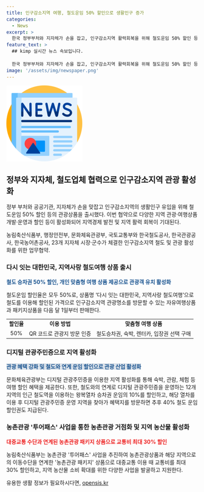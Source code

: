 ```yaml
---
title: 인구감소지역 여행, 철도운임 50% 할인으로 생활인구 증가
categories:
  - News
excerpt: >
  한국 정부부처와 지자체가 손을 잡고, 인구감소지역 활력회복을 위해 철도운임 50% 할인 등 관광상품을 출시한다. 농림축산식품부, 행정안전부, 문화체육관광부, 국토교통부 등과 지자체, 한국철도공사, 한국관광공사, 한국농어촌공사가 업무협약을 체결했으며, 다양한 지역 관광상품과 할인 혜택이 제공된다. 이를 통해 지역경제 발전과 인구감소지역의 활력 회복이 기대된다. 관광주민증을 활용한 철도 연계 혜택 역시 제공되어, 지역 관광 활성화와 농촌관광 거점화를 통한 농촌 방문객 유치가 진행된다.
feature_text: >
  ## kimp 실시간 뉴스 속보입니다.

  한국 정부부처와 지자체가 손을 잡고, 인구감소지역 활력회복을 위해 철도운임 50% 할인 등 관광상품을 출시한다. 농림축산식품부, 행정안전부, 문화체육관광부, 국토교통부 등과 지자체, 한국철도공사, 한국관광공사, 한국농어촌공사가 업무협약을 체결했으며, 다양한 지역 관광상품과 할인 혜택이 제공된다. 이를 통해 지역경제 발전과 인구감소지역의 활력 회복이 기대된다. 관광주민증을 활용한 철도 연계 혜택 역시 제공되어, 지역 관광 활성화와 농촌관광 거점화를 통한 농촌 방문객 유치가 진행된다.
image: '/assets/img/newspaper.png'
---
```


<p><img src="/assets/img/newspaper.png" alt="kimplant 속보" /></p>

<h2 data-ke-size="size26">정부와 지자체, 철도업체 협력으로 인구감소지역 관광 활성화</h2>

<p>정부 부처와 공공기관, 지자체가 손을 맞잡고 인구감소지역의 생활인구 유입을 위해 철도운임 50% 할인 등의 관광상품을 출시했다. 이번 협약으로 다양한 지역 관광·여행상품 개발·운영과 할인 등이 활성화되어 지역경제 발전 및 지역 활력 회복이 기대된다.</p>

<p data-ke-size="size16">농림축산식품부, 행정안전부, 문화체육관광부, 국토교통부와 한국철도공사, 한국관광공사, 한국농어촌공사, 23개 지자체 시장·군수가 체결한 인구감소지역 철도 및 관광 활성화를 위한 업무협약.</p>

<h3 data-ke-size="size24">다시 잇는 대한민국, 지역사랑 철도여행 상품 출시</h3>

<p><b><span style="color: #1a5490;">철도 승차권 50% 할인, 개인 맞춤형 여행 상품 제공으로 관광객 유치 활성화</span></b></p>

<p>철도운임 할인율은 모두 50%로, 상품명 ‘다시 잇는 대한민국, 지역사랑 철도여행’으로 철도를 이용해 할인된 가격으로 인구감소지역 관광명소를 방문할 수 있는 자유여행상품과 패키지상품을 다음 달 1일부터 판매한다.</p>

<table>
  <tr>
    <td style="text-align: center; height: 17px;"><b>할인율</b></td>
    <td style="text-align: center; height: 17px;"><b>이용 방법</b></td>
    <td style="text-align: center; height: 17px;"><b>맞춤형 여행 상품</b></td>
  </tr>
  <tr>
    <td style="text-align: center; height: 17px;">50%</td>
    <td style="text-align: center; height: 17px;">QR 코드로 관광지 방문 인증</td>
    <td style="text-align: center; height: 17px;">철도승차권, 숙박, 렌터카, 입장권 선택 구매</td>
  </tr>
</table>

<h3 data-ke-size="size24">디지털 관광주민증으로 지역 활성화</h3>

<p><b><span style="background-color: #21538527; color: #1a5490;">관광 혜택 강화 및 철도와 연계 운임 할인으로 관광 산업 활성화</span></b></p>

<p>문화체육관광부는 디지털 관광주민증을 이용한 지역 활성화를 통해 숙박, 관람, 체험 등 여행 할인 혜택을 제공한다. 또한, 철도와의 연계로 디지털 관광주민증을 운영하는 12개 지역의 인근 철도역을 이용하는 왕복열차 승차권 운임의 10%를 할인하고, 해당 열차를 이용 후 디지털 관광주민증 운영 지역을 찾아가 혜택지를 방문하면 추후 40% 철도 운임 할인권도 지급된다.</p>

<h3 data-ke-size="size24">농촌관광 '투어패스' 사업을 통한 농촌관광 거점화 및 지역 농산물 활성화</h3>

<p><b><span style="color: #ee2323;">대중교통 수단과 연계된 농촌관광 패키지 상품으로 교통비 최대 30% 할인</span></b></p>

<p>농림축산식품부는 농촌관광 '투어패스' 사업을 추진하여 농촌관광상품과 해당 지역으로의 이동수단을 연계한 '농촌관광 패키지' 상품으로 대중교통 이용 때 교통비를 최대 30% 할인하고, 지역 농산물 소비 확대를 위한 다양한 사업을 발굴하고 지원한다.</p>

<p data-ke-size="size16"></p>
유용한 생활 정보가 필요하시다면, <a href="https://opensis.kr" rel="dofollow">opensis.kr</a>


